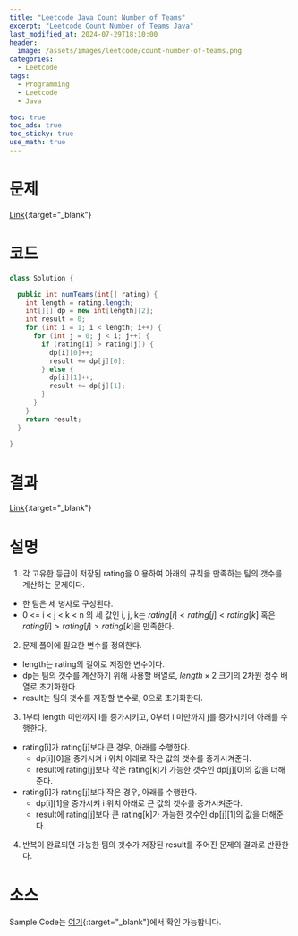 ```yaml
---
title: "Leetcode Java Count Number of Teams"
excerpt: "Leetcode Count Number of Teams Java"
last_modified_at: 2024-07-29T18:10:00
header:
  image: /assets/images/leetcode/count-number-of-teams.png
categories:
  - Leetcode
tags:
  - Programming
  - Leetcode
  - Java

toc: true
toc_ads: true
toc_sticky: true
use_math: true
---
```

# 문제
[Link](https://leetcode.com/problems/count-number-of-teams/){:target="_blank"}

# 코드
```java
class Solution {

  public int numTeams(int[] rating) {
    int length = rating.length;
    int[][] dp = new int[length][2];
    int result = 0;
    for (int i = 1; i < length; i++) {
      for (int j = 0; j < i; j++) {
        if (rating[i] > rating[j]) {
          dp[i][0]++;
          result += dp[j][0];
        } else {
          dp[i][1]++;
          result += dp[j][1];
        }
      }
    }
    return result;
  }

}
```

# 결과
[Link](https://leetcode.com/problems/count-number-of-teams/submissions/1337081719/){:target="_blank"}

# 설명
1. 각 고유한 등급이 저장된 rating을 이용하여 아래의 규칙을 만족하는 팀의 갯수를 계산하는 문제이다.
- 한 팀은 세 병사로 구성된다.
- 0 <= i < j < k < n 의 세 값인 i, j, k는 $rating[i] < rating[j] < rating[k]$ 혹은 $rating[i] > rating[j] > rating[k]$을 만족한다.

2. 문제 풀이에 필요한 변수를 정의한다.
- length는 rating의 길이로 저장한 변수이다.
- dp는 팀의 갯수를 계산하기 위해 사용할 배열로, $length \times 2$ 크기의 2차원 정수 배열로 초기화한다.
- result는 팀의 갯수를 저장할 변수로, 0으로 초기화한다.

3. 1부터 length 미만까지 i를 증가시키고, 0부터 i 미만까지 j를 증가시키며 아래를 수행한다.
- rating[i]가 rating[j]보다 큰 경우, 아래를 수행한다.
  - dp[i][0]을 증가시켜 i 위치 아래로 작은 값의 갯수를 증가시켜준다.
  - result에 rating[j]보다 작은 rating[k]가 가능한 갯수인 dp[j][0]의 값을 더해준다.
- rating[i]가 rating[j]보다 작은 경우, 아래를 수행한다.
  - dp[i][1]을 증가시켜 i 위치 아래로 큰 값의 갯수를 증가시켜준다.
  - result에 rating[j]보다 큰 rating[k]가 가능한 갯수인 dp[j][1]의 값을 더해준다.

4. 반복이 완료되면 가능한 팀의 갯수가 저장된 result를 주어진 문제의 결과로 반환한다.

# 소스
Sample Code는 [여기](https://github.com/GracefulSoul/leetcode/blob/master/src/main/java/gracefulsoul/problems/CountNumberOfTeams.java){:target="_blank"}에서 확인 가능합니다.